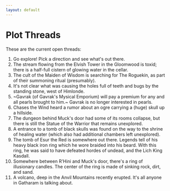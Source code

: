 ```yaml
---
layout: default
---
```


# Plot Threads

These are the current open threads:

1. Go explore! Pick a direction and see what's out there.
2. The stream flowing from the Elvish Tower in the Gloomwood is toxid; there is a half-full cistern of glowing water in the cellar.
3. The cult of the Maiden of Wisdom is searching for The Roguekin, as part of their summoning ritual (presumably).
4. It's not clear what was causing the holes full of teeth and bugs by the standing stone, west of Himlonde.
5. ~Gavrak (of Gavrak's Mysical Emporium) will pay a premium for any and all pearls brought to him.~ Gavrak is no longer interested in pearls.
7. Chases the Wind heard a rumor about an ogre carrying a (huge) skull up a hillside.
8. The dungeon behind Muck's door had some of its rooms collapse, but there is still the Statue of the Warrior that remains unexplored.
9. A entrance to a tomb of black skulls was found on the way to the shrine of healing water (which also had additional chambers left unexplored).
10. The tomb of Esur the Red is somewhere out there. Legends tell of his heavy black iron ring which he wore braided into his beard. With this ring, he was said to have defeated hordes of undead, and the Lich King Kasdall.
11. Somewhere between R'Hini and Muck's door, there's a ring of illusionary candles. The center of the ring is made of sinking rock, dirt, and sand.
12. A volcano, deep in the Anvil Mountains recently erupted. It's all anyone in Gatharam is talking about.